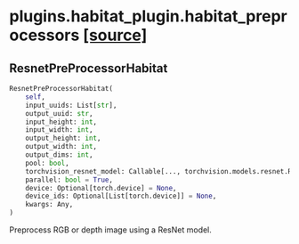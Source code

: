 # plugins.habitat_plugin.habitat_preprocessors [[source]](https://github.com/allenai/allenact/tree/master/plugins/habitat_plugin/habitat_preprocessors.py)

## ResnetPreProcessorHabitat
```python
ResnetPreProcessorHabitat(
    self,
    input_uuids: List[str],
    output_uuid: str,
    input_height: int,
    input_width: int,
    output_height: int,
    output_width: int,
    output_dims: int,
    pool: bool,
    torchvision_resnet_model: Callable[..., torchvision.models.resnet.ResNet] = <function resnet18 at 0x12a91e1f0>,
    parallel: bool = True,
    device: Optional[torch.device] = None,
    device_ids: Optional[List[torch.device]] = None,
    kwargs: Any,
)
```
Preprocess RGB or depth image using a ResNet model.
